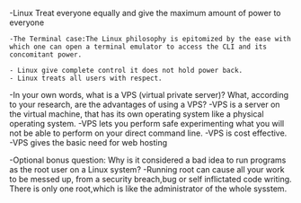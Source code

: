-Linux Treat everyone equally and give the maximum amount of power to everyone

    -The Terminal case:The Linux philosophy is epitomized by the ease with which one can open a terminal emulator to access the CLI and its concomitant power.

    - Linux give complete control it does not hold power back.
    - Linux treats all users with respect.

-In your own words, what is a VPS (virtual private server)? What, according to your research, are the advantages of using a VPS?
    -VPS is a server on the virtual machine, that has its own operating system like a  physical operating system.
    -VPS lets you perform safe experimenting what you will not be able to perform on your direct command line.
    -VPS is cost effective.
    -VPS gives the basic need for web hosting


-Optional bonus question: Why is it considered a bad idea to run programs as the root user on a Linux system?
    -Running root can cause all your work to be messed up, from a security breach,bug or self inflictated code writing. There is only one root,which is like the administrator of the whole sysstem.